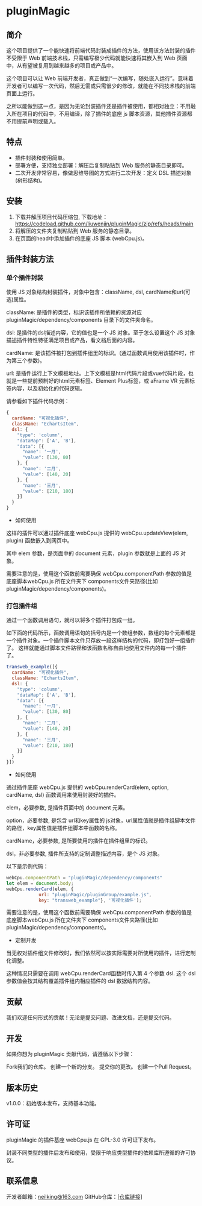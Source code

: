 # pluginMagic

## 简介

这个项目提供了一个能快速将前端代码封装成插件的方法，使用该方法封装的插件不受限于 Web 前端技术栈，只需编写极少代码就能快速将其嵌入到 Web 页面中，从有望被复用到越来越多的项目或产品中。

这个项目可以让 Web 前端开发者，真正做到“一次编写，随处嵌入运行”。意味着开发者可以编写一次代码，然后无需或只需很少的修改，就能在不同技术栈的前端页面上运行。

之所以能做到这一点，是因为无论封装插件还是插件被使用，都相对独立：不用融入所在项目的代码中，不用编译，除了插件的底座 js 脚本资源，其他插件资源都不用提前声明或载入。

## 特点

- 插件封装和使用简单。
- 部署方便，支持独立部署：解压后复制粘贴到 Web 服务的静态目录即可。
- 二次开发非常容易，像做思维导图的方式进行二次开发：定义 DSL 描述对象(树形结构)。

## 安装

1. 下载并解压项目代码压缩包, 下载地址：https://codeload.github.com/liuwenjin/pluginMagic/zip/refs/heads/main
2. 将解压的文件夹复制粘贴到 Web 服务的静态目录。
3. 在页面的head中添加插件的底座 JS 脚本 (webCpu.js)。
<script src="pluginMagic/dependency/webCpu.js"></script>

## 插件封装方法

### 单个插件封装

使用 JS 对象结构封装插件，对象中包含：className, dsl, cardName和url(可选)属性。

className: 是插件的类型，标识该插件所依赖的资源对应 pluginMagic/dependency/components 目录下的文件夹命名。

dsl: 是插件的dsl描述内容，它的值也是一个 JS 对象。至于怎么设置这个 JS 对象描述插件特性特征满足项目或产品，看文档后面的内容。

cardName: 是该插件被打包到插件组里的标识。(通过函数调用使用该插件时，作为第三个参数)。

url: 是插件运行上下文模板地址。上下文模板是html代码片段或vue代码片段，也就是一些提前预制好的html元素标签、Element Plus标签，或 aFrame VR 元素标签内容，以及初始化的代码逻辑。

请参看如下插件代码示例：

```javascript
{
  cardName: "可视化插件",
  className: "EchartsItem",
  dsl: {
    "type": 'column',
    "dataMap": ['A', 'B'],
    "data": [{
      "name": '一月',
      "value": [130, 80]
    }, {
      "name": '二月',
      "value": [140, 20]
    }, {
      "name": '三月',
      "value": [210, 180]
    }]
  }
}
```
- 如何使用

这样的插件可以通过插件底座 webCpu.js 提供的 webCpu.updateView(elem, plugin) 函数嵌入到网页中。

其中 elem 参数，是页面中的 document 元素，plugin 参数就是上面的 JS 对象。

需要注意的是，使用这个函数前需要确保 webCpu.componentPath 参数的值是底座脚本webCpu.js 所在文件夹下 components文件夹路径(比如 pluginMagic/dependency/components)。



### 打包插件组

通过一个函数调用语句，就可以将多个插件打包成一组。

如下面的代码所示，函数调用语句的括号内是一个数组参数，数组的每个元素都是一个插件对象。一个插件脚本文件只存放一段这样结构的代码，即打包好一组插件了。
这样就能通过脚本文件路径和该函数名称自由地使用文件内的每一个插件了。

```javascript
transweb_example([{
  cardName: "可视化插件",
  className: "EchartsItem",
  dsl: {
    "type": 'column',
    "dataMap": ['A', 'B'],
    "data": [{
      "name": '一月',
      "value": [130, 80]
    }, {
      "name": '二月',
      "value": [140, 20]
    }, {
      "name": '三月',
      "value": [210, 180]
    }]
  }
}])

```

- 如何使用

通过插件底座 webCpu.js 提供的 webCpu.renderCard(elem, option, cardName, dsl) 函数调用来使用封装好的插件。

elem，必要参数, 是插件页面中的 document 元素。

option，必要参数, 是包含 url和key属性的 js对象，url属性值就是插件组脚本文件的路径，key属性值是插件组脚本中函数的名称。

cardName，必要参数, 是所要使用的插件在插件组里的标识。

dsl，非必要参数, 插件所支持的定制调整描述内容，是个 JS 对象。

以下是示例代码：

```javascript
webCpu.componentPath = "pluginMagic/dependency/components"
let elem = document.body;
webCpu.renderCard(elem, { 
            url: "pluginMagic/pluginGroup/example.js",    
            key: "transweb_example"}, '可视化插件');
```

需要注意的是，使用这个函数前需要确保 webCpu.componentPath 参数的值是底座脚本webCpu.js 所在文件夹下 components文件夹路径(比如 pluginMagic/dependency/components)。

- 定制开发

当无权对插件组文件修改时，我们依然可以按实际需要对所使用的插件，进行定制化调整。

这种情况只需要在调用 webCpu.renderCard函数时传入第 4 个参数 dsl. 这个 dsl 参数值会按其结构覆盖插件组内相应插件的 dsl 数据结构内容。

## 贡献
我们欢迎任何形式的贡献！无论是提交问题、改进文档，还是提交代码。

## 开发
如果你想为 pluginMagic  贡献代码，请遵循以下步骤：

Fork我们的仓库。
创建一个新的分支。
提交你的更改。
创建一个Pull Request。

## 版本历史

v1.0.0：初始版本发布，支持基本功能。

## 许可证

pluginMagic 的插件基座 webCpu.js 在 GPL-3.0 许可证下发布。

封装不同类型的插件后发布和使用，受限于响应类型插件的依赖库所遵循的许可协议。


## 联系信息

开发者邮箱：neilking@163.com
GitHub仓库：[\[仓库链接\]](https://github.com/liuwenjin/pluginMagic.git)


